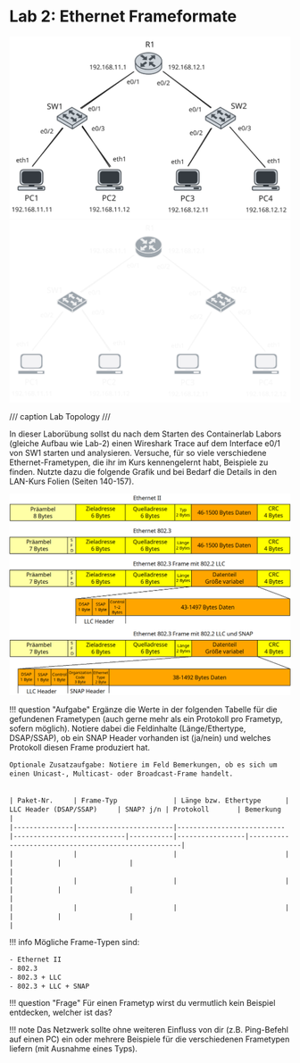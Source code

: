 # Lab 2: Ethernet Frameformate 

![Toplogy Lab-2](img/lankurs-lab2.svg#only-light)
![Toplogy Lab-2](img/lankurs-lab2-dark.svg#only-dark)

/// caption
Lab Topology
///


In dieser Laborübung sollst du nach dem Starten des Containerlab Labors (gleiche Aufbau wie Lab-2) einen Wireshark Trace auf dem Interface e0/1 von SW1 starten und analysieren. Versuche, für so viele verschiedene Ethernet-Frametypen, die ihr im Kurs kennengelernt habt, Beispiele zu finden. Nutzte dazu die folgende Grafik und bei Bedarf die Details in den LAN-Kurs Folien (Seiten 140-157).

![Ethernet Frames](img/ethernet-frametypen.png)

!!! question "Aufgabe"
    Ergänze die Werte in der folgenden Tabelle für die gefundenen Frametypen (auch gerne mehr als ein Protokoll pro Frametyp, sofern möglich). Notiere dabei die Feldinhalte (Länge/Ethertype, DSAP/SSAP), ob ein SNAP Header vorhanden ist (ja/nein) und welches Protokoll diesen Frame produziert hat.

    Optionale Zusatzaufgabe: Notiere im Feld Bemerkungen, ob es sich um einen Unicast-, Multicast- oder Broadcast-Frame handelt.


    | Paket-Nr.     | Frame-Typ              | Länge bzw. Ethertype      | LLC Header (DSAP/SSAP)     | SNAP? j/n | Protokoll       | Bemerkung                                           |
    |---------------|------------------------|---------------------------|----------------------------|-----------|-----------------|-----------------------------------------------------|
    |               |                        |                           |                            |           |                 |                                                     |
    |               |                        |                           |                            |           |                 |                                                     |
    |               |                        |                           |                            |           |                 |                                                     |

!!! info
    Mögliche Frame-Typen sind:

    - Ethernet II
    - 802.3
    - 802.3 + LLC
    - 802.3 + LLC + SNAP

!!! question "Frage"
    Für einen Frametyp wirst du vermutlich kein Beispiel entdecken, welcher ist das?

!!! note
    Das Netzwerk sollte ohne weiteren Einfluss von dir (z.B. Ping-Befehl auf einen PC) ein oder mehrere Beispiele für die verschiedenen Frametypen liefern (mit Ausnahme eines Typs).
